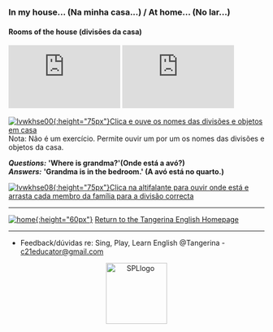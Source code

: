 ### In my house... (Na minha casa...) / At home... (No lar...)

#### Rooms of the house (divisões da casa) 

<iframe width="220" height="124" src="https://www.youtube.com/embed/1lqZmMu5wkk" title="YouTube video player" frameborder="0" allow="accelerometer; autoplay; clipboard-write; encrypted-media; gyroscope; picture-in-picture; web-share" allowfullscreen></iframe> <iframe width="220" height="124" src="https://www.youtube.com/embed/aOSJZbHoiY8" title="YouTube video player" frameborder="0" allow="accelerometer; autoplay; clipboard-write; encrypted-media; gyroscope; picture-in-picture; web-share" allowfullscreen></iframe>  
 
[![lvwkhse00](https://1blockatatime.github.io/English/images2/lvwkhse00.png){:height="75px"}](https://www.liveworksheets.com/zh1425649jp)[Clica e ouve os nomes das divisões e objetos em casa](https://www.liveworksheets.com/zh1425649jp)   
Nota: Não é um exercício. Permite ouvir um por um os nomes das divisões e objetos da casa.     

***Questions:*** **'Where is grandma?'(Onde está a avó?)**   
***Answers:*** **'Grandma is in the bedroom.' (A avó está no quarto.)**   

[![lvwkhse08](https://1blockatatime.github.io/English/images2/lvwkhse08.png){:height="75px"}](https://www.liveworksheets.com/worksheets/en/English_as_a_Second_Language_(ESL)/The_family/Where_is_the_family$_nu1098209nz)[Clica na altifalante para ouvir onde está e arrasta cada membro da família para a divisão correcta](https://www.liveworksheets.com/worksheets/en/English_as_a_Second_Language_(ESL)/The_family/Where_is_the_family$_nu1098209nz)   

***  

[![home](https://1blockatatime.github.io/English/images/home.png){:height="60px"}](https://tangerina-pt.github.io/English) [Return to the Tangerina English Homepage](https://tangerina-pt.github.io/English)  

***
* Feedback/dúvidas re: Sing, Play, Learn English @Tangerina - c21educator@gmail.com  
<p align="center">
<img width="120" src="https://1blockatatime.github.io/English/images2/spl_logo.png" alt="SPLlogo">
</p>
